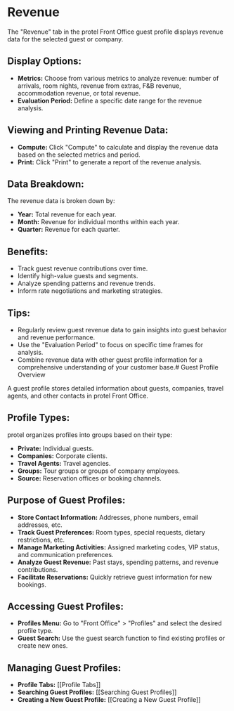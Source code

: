 # Revenue

The "Revenue" tab in the protel Front Office guest profile displays revenue data for the selected guest or company. 

## Display Options:

* **Metrics:**  Choose from various metrics to analyze revenue: number of arrivals, room nights, revenue from extras, F&B revenue, accommodation revenue, or total revenue.
* **Evaluation Period:**  Define a specific date range for the revenue analysis.

## Viewing and Printing Revenue Data:

* **Compute:** Click "Compute" to calculate and display the revenue data based on the selected metrics and period.
* **Print:** Click "Print" to generate a report of the revenue analysis.

## Data Breakdown:

The revenue data is broken down by:

* **Year:** Total revenue for each year.
* **Month:**  Revenue for individual months within each year.
* **Quarter:**  Revenue for each quarter.

## Benefits:

* Track guest revenue contributions over time.
* Identify high-value guests and segments.
* Analyze spending patterns and revenue trends.
* Inform rate negotiations and marketing strategies.

## Tips:

* Regularly review guest revenue data to gain insights into guest behavior and revenue performance.
* Use the "Evaluation Period" to focus on specific time frames for analysis. 
* Combine revenue data with other guest profile information for a comprehensive understanding of your customer base.# Guest Profile Overview

A guest profile stores detailed information about guests, companies, travel agents, and other contacts in protel Front Office. 

## Profile Types:

protel organizes profiles into groups based on their type:

* **Private:** Individual guests.
* **Companies:**  Corporate clients.
* **Travel Agents:** Travel agencies.
* **Groups:** Tour groups or groups of company employees.
* **Source:** Reservation offices or booking channels.

## Purpose of Guest Profiles:

* **Store Contact Information:** Addresses, phone numbers, email addresses, etc.
* **Track Guest Preferences:** Room types, special requests, dietary restrictions, etc.
* **Manage Marketing Activities:**  Assigned marketing codes, VIP status, and communication preferences.
* **Analyze Guest Revenue:**  Past stays, spending patterns, and revenue contributions.
* **Facilitate Reservations:**  Quickly retrieve guest information for new bookings.

## Accessing Guest Profiles:

* **Profiles Menu:** Go to "Front Office" > "Profiles" and select the desired profile type.
* **Guest Search:**  Use the guest search function to find existing profiles or create new ones.

## Managing Guest Profiles:

* **Profile Tabs:** [[Profile Tabs]]
* **Searching Guest Profiles:** [[Searching Guest Profiles]]
* **Creating a New Guest Profile:**  [[Creating a New Guest Profile]]

